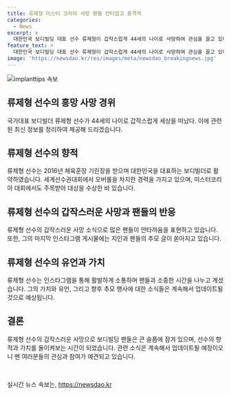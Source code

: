 ```yaml
---
title: 류제형 미스터 코리아 사망 팬들 안타깝고 충격적
categories:
  - News
excerpt: >
  대한민국 보디빌딩 대표 선수 류제형이 갑작스럽게 44세의 나이로 사망하여 관심을 끌고 있다. 류제형과 협업해온 피트니스 업체와 여러 헬스 커뮤니티에서도 그의 사망 소식이 전해졌다. 사망 원인은 아직 공개되지 않았으며, 팬들은 안타까움을 표하고 있다. 류제형은 한국을 대표하는 보디빌더로 활약하며, 체육훈장 기린장을 받기도 했고, 2017년에는 세계선수권대회에서 우승하는 등 성과를 올렸다. 현재 그의 인스타그램에는 지인과 팬들의 추모 글이 이어지고 있다.
feature_text: >
  대한민국 보디빌딩 대표 선수 류제형이 갑작스럽게 44세의 나이로 사망하여 관심을 끌고 있다. 류제형과 협업해온 피트니스 업체와 여러 헬스 커뮤니티에서도 그의 사망 소식이 전해졌다. 사망 원인은 아직 공개되지 않았으며, 팬들은 안타까움을 표하고 있다. 류제형은 한국을 대표하는 보디빌더로 활약하며, 체육훈장 기린장을 받기도 했고, 2017년에는 세계선수권대회에서 우승하는 등 성과를 올렸다. 현재 그의 인스타그램에는 지인과 팬들의 추모 글이 이어지고 있다.
image: 'https://newsdao.kr/res/images/meta/newsdao_breakingnews.jpg'
---
```


<p><img src="https://newsdao.kr/res/images/meta/newsdao_breakingnews.jpg" alt="implanttips 속보" /></p>

<h2 data-ke-size="size26">류제형 선수의 흥망 사망 경위</h2>

<p data-ke-size="size16">국가대표 보디빌더 류제형 선수가 44세의 나이로 갑작스럽게 세상을 떠났다. 이에 관련된 최신 정보를 정리하여 제공해 드리겠습니다.</p>

<h2 data-ke-size="size24">류제형 선수의 향적</h2>

<p data-ke-size="size16">류제형 선수는 2016년 체육훈장 기린장을 받으며 대한민국을 대표하는 보디빌더로 활약하였습니다. 세계선수권대회에서 오버롤을 차지한 경력을 가지고 있으며, 미스터코리아 대회에서도 주목받아 대상을 수상한 바 있습니다.</p>

<h2 data-ke-size="size24">류제형 선수의 갑작스러운 사망과 팬들의 반응</h2>

<p data-ke-size="size16">류제형 선수의 갑작스러운 사망 소식으로 많은 팬들이 안타까움을 표현하고 있습니다. 또한, 그의 마지막 인스타그램 게시물에는 지인과 팬들의 추모 글이 쏟아지고 있습니다.</p>

<h2 data-ke-size="size24">류제형 선수의 유언과 가치</h2>

<p data-ke-size="size16">류제형 선수는 인스타그램을 통해 활발하게 소통하며 팬들과 소중한 시간을 나누고 계셨습니다. 그의 가치와 유언, 그리고 향후 추모 행사에 대한 소식들은 계속해서 업데이트될 것으로 예상됩니다.</p>

<h2 data-ke-size="size24">결론</h2>

<p data-ke-size="size16">류제형 선수의 갑작스러운 사망으로 보디빌딩 팬들은 큰 슬픔에 잠겨 있으며, 선수의 향적과 가치를 돌이켜보는 시간이 되었습니다. 관련 소식은 계속해서 업데이트될 예정이오니 팬 여러분들의 관심과 참여가 예견되고 있습니다.</p>

<p data-ke-size="size16">&nbsp;</p>
실시간 뉴스 속보는, <a href="https://newsdao.kr" rel="dofollow">https://newsdao.kr</a>


